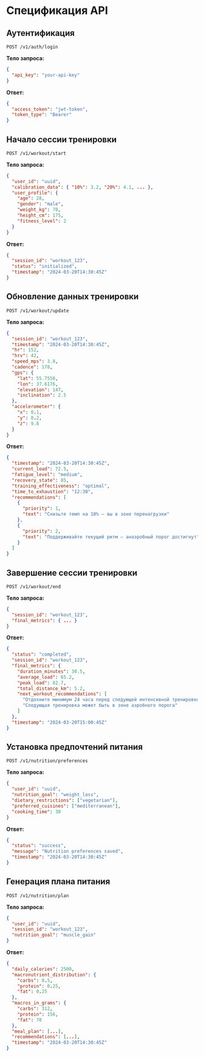 # Спецификация API

## Аутентификация
```
POST /v1/auth/login
```
**Тело запроса:**
```json
{
  "api_key": "your-api-key"
}
```

**Ответ:**
```json
{
  "access_token": "jwt-token",
  "token_type": "Bearer"
}
```

## Начало сессии тренировки
```
POST /v1/workout/start
```
**Тело запроса:**
```json
{
  "user_id": "uuid",
  "calibration_data": { "10%": 3.2, "20%": 4.1, ... },
  "user_profile": { 
    "age": 28, 
    "gender": "male", 
    "weight_kg": 70, 
    "height_cm": 175,
    "fitness_level": 2
  }
}
```

**Ответ:**
```json
{ 
  "session_id": "workout_123", 
  "status": "initialized",
  "timestamp": "2024-03-20T14:30:45Z"
}
```

## Обновление данных тренировки
```
POST /v1/workout/update
```
**Тело запроса:**
```json
{
  "session_id": "workout_123",
  "timestamp": "2024-03-20T14:30:45Z",
  "hr": 152,
  "hrv": 42,
  "speed_mps": 3.8,
  "cadence": 178,
  "gps": { 
    "lat": 55.7558, 
    "lon": 37.6176, 
    "elevation": 147,
    "inclination": 2.5
  },
  "accelerometer": {
    "x": 0.1,
    "y": 0.2,
    "z": 9.8
  }
}
```

**Ответ:**
```json
{
  "timestamp": "2024-03-20T14:30:45Z",
  "current_load": 72.5,
  "fatigue_level": "medium",
  "recovery_state": 85,
  "training_effectiveness": "optimal",
  "time_to_exhaustion": "12:30",
  "recommendations": [
    {
      "priority": 1, 
      "text": "Снизьте темп на 10% — вы в зоне перенагрузки"
    },
    {
      "priority": 2, 
      "text": "Поддерживайте текущий ритм — анаэробный порог достигнут"
    }
  ]
}
```

## Завершение сессии тренировки
```
POST /v1/workout/end
```
**Тело запроса:**
```json
{ 
  "session_id": "workout_123", 
  "final_metrics": { ... } 
}
```

**Ответ:**
```json
{ 
  "status": "completed", 
  "session_id": "workout_123", 
  "final_metrics": {
    "duration_minutes": 30.5,
    "average_load": 65.2,
    "peak_load": 82.7,
    "total_distance_km": 5.2,
    "next_workout_recommendations": [
      "Отдохните минимум 24 часа перед следующей интенсивной тренировкой",
      "Следующая тренировка может быть в зоне аэробного порога"
    ]
  },
  "timestamp": "2024-03-20T15:00:45Z"
}
```

## Установка предпочтений питания
```
POST /v1/nutrition/preferences
```
**Тело запроса:**
```json
{
  "user_id": "uuid",
  "nutrition_goal": "weight_loss",
  "dietary_restrictions": ["vegetarian"],
  "preferred_cuisines": ["mediterranean"],
  "cooking_time": 30
}
```

**Ответ:**
```json
{
  "status": "success",
  "message": "Nutrition preferences saved",
  "timestamp": "2024-03-20T14:30:45Z"
}
```

## Генерация плана питания
```
POST /v1/nutrition/plan
```
**Тело запроса:**
```json
{
  "user_id": "uuid",
  "session_id": "workout_123",
  "nutrition_goal": "muscle_gain"
}
```

**Ответ:**
```json
{
  "daily_calories": 2500,
  "macronutrient_distribution": {
    "carbs": 0.5,
    "protein": 0.25,
    "fat": 0.25
  },
  "macros_in_grams": {
    "carbs": 312,
    "protein": 156,
    "fat": 70
  },
  "meal_plan": [...],
  "recommendations": [...],
  "timestamp": "2024-03-20T14:30:45Z"
}
```